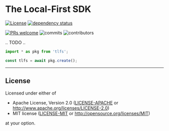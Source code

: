 # The Local-First SDK

[![License](https://img.shields.io/badge/license-MIT%2FApache--2.0-blue.svg)](https://github.com/cloudpeers/tlfs)
[![dependency status](https://deps.rs/repo/github/cloudpeers/tlfs/status.svg?style=flat-square)](https://deps.rs/repo/github/cloudpeers/tlfs)

[![PRs welcome](https://img.shields.io/badge/PRs-welcome-brightgreen.svg?style=flat-square)](#contributing)
![commits](https://img.shields.io/github/commit-activity/m/cloudpeers/tlfs?style=flat-square)
![contributors](https://img.shields.io/github/contributors/cloudpeers/tlfs?style=flat-square)

.. TODO ..

```js
import * as pkg from 'tlfs';

const tlfs = await pkg.create();
```



--------

## License

Licensed under either of

 * Apache License, Version 2.0 ([LICENSE-APACHE](LICENSE-APACHE) or http://www.apache.org/licenses/LICENSE-2.0)
 * MIT license ([LICENSE-MIT](LICENSE-MIT) or http://opensource.org/licenses/MIT)

at your option.

